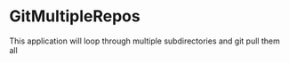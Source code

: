 # GitMultipleRepos
This application will loop through multiple subdirectories and git pull them all
